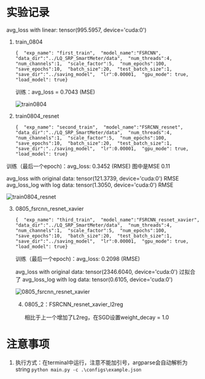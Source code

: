 # 实验记录

avg_loss with linear:  tensor(995.5957, device='cuda:0')

1. train_0804

   ```
   {  "exp_name": "first_train",  "model_name":"FSRCNN",  "data_dir":"../LQ_SRP_SmartMeter/data",  "num_threads":4,  "num_channels":1,  "scale_factor":5,  "num_epochs":100,  "save_epochs":10,  "batch_size":20,  "test_batch_size":1,  "save_dir":"../saving_model",  "lr":0.00001,  "gpu_mode": true,  "load_model": true}
   ```

   训练：avg_loss = 0.7043 (MSE)

   ![train0804](../LQ_SRP_SmartMeter/pic/train0804.PNG)

   

2. train0804_resnet

   ```
   {  "exp_name": "second_train",  "model_name":"FSRCNN_resnet",  "data_dir":"../LQ_SRP_SmartMeter/data",  "num_threads":4,  "num_channels":1,  "scale_factor":5,  "num_epochs":100,  "save_epochs":10,  "batch_size":20,  "test_batch_size":1,  "save_dir":"../saving_model",  "lr":0.00001,  "gpu_mode": true,  "load_model": true}
   ```

训练（最后一个epoch)：avg_loss: 0.3452 (RMSE) 图中是MSE 0.11

avg_loss with original data:  tensor(121.3739, device='cuda:0') RMSE
avg_loss_log with log data:  tensor(1.3050, device='cuda:0') RMSE

![train0804_resnet](../LQ_SRP_SmartMeter/pic/train0804_resnet.PNG)



3. 0805_fsrcnn_resnet_xavier

   ```
   {  "exp_name": "third_train",  "model_name":"FSRCNN_resnet_xavier",  "data_dir":"../LQ_SRP_SmartMeter/data",  "num_threads":4,  "num_channels":1,  "scale_factor":5,  "num_epochs":100,  "save_epochs":10,  "batch_size":20,  "test_batch_size":1,  "save_dir":"../saving_model",  "lr":0.00001,  "gpu_mode": true,  "load_model": true}
   ```

   训练（最后一个epoch)：avg_loss: 0.2098 (RMSE)

   avg_loss with original data:  tensor(2346.6040, device='cuda:0') 过拟合了
   avg_loss_log with log data:  tensor(0.6105, device='cuda:0')

   ![0805_fsrcnn_resnet_xavier](../LQ_SRP_SmartMeter/pic/0805_fsrcnn_resnet_xavier.PNG)

   4. 0805_2：FSRCNN_resnet_xavier_l2reg 

       相比于上一个增加了L2reg，在SGD设置weight_decay = 1.0  

# 注意事项

1. 执行方式：在terminal中运行，注意不能加引号，argparse会自动解析为string `python main.py -c .\configs\example.json`

